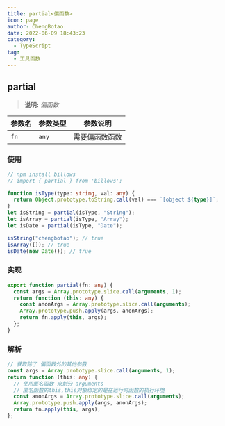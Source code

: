 ```yaml
---
title: partial<偏函数>
icon: page
author: ChengBotao
date: 2022-06-09 18:43:23
category:
  - TypeScript
tag:
  - 工具函数
---
```


<!--
 * @Author: Chengbotao
 * @Date: 2022-06-09 18:43:23
-->

## partial

> **说明:** _偏函数_

| 参数名 | 参数类型 | 参数说明       |
| ------ | -------- | -------------- |
| `fn`   | `any`    | 需要偏函数函数 |

### 使用

```ts
// npm install billows
// import { partial } from 'billows';

function isType(type: string, val: any) {
  return Object.prototype.toString.call(val) === `[object ${type}]`;
}
let isString = partial(isType, "String");
let isArray = partial(isType, "Array");
let isDate = partial(isType, "Date");

isString("chengbotao"); // true
isArray([]); // true
isDate(new Date()); // true
```

### 实现

```ts
export function partial(fn: any) {
  const args = Array.prototype.slice.call(arguments, 1);
  return function (this: any) {
    const anonArgs = Array.prototype.slice.call(arguments);
    Array.prototype.push.apply(args, anonArgs);
    return fn.apply(this, args);
  };
}
```

### 解析

```ts
// 获取除了 偏函数外的其他参数
const args = Array.prototype.slice.call(arguments, 1);
return function (this: any) {
  // 使用匿名函数 来划分 arguments
  // 匿名函数的this,this对象绑定的是在运行时函数的执行环境
  const anonArgs = Array.prototype.slice.call(arguments);
  Array.prototype.push.apply(args, anonArgs);
  return fn.apply(this, args);
};
```
